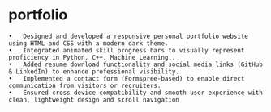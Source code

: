 # portfolio
	•	Designed and developed a responsive personal portfolio website using HTML and CSS with a modern dark theme.
	•	Integrated animated skill progress bars to visually represent proficiency in Python, C++, Machine Learning..
	•	Added resume download functionality and social media links (GitHub & LinkedIn) to enhance professional visibility.
	•	Implemented a contact form (Formspree-based) to enable direct communication from visitors or recruiters.
	•	Ensured cross-device compatibility and smooth user experience with clean, lightweight design and scroll navigation
